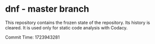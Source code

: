 # dnf - master branch

This repository contains the frozen state of the repository.
Its history is cleared. It is used only for static code
analysis with Codacy.

Commit Time: 1723943281